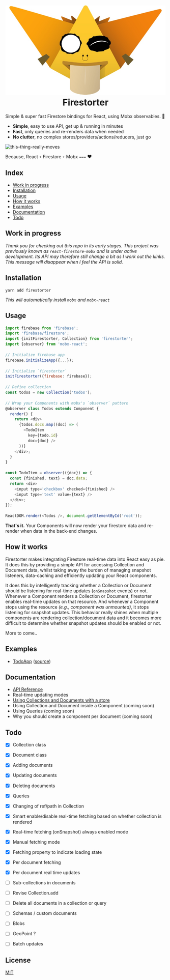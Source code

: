 <h1 align="center">
  <img src="./logo2.jpg" /><br>
  Firestorter
</h1>


Simple & super fast Firestore bindings for React, using Mobx observables. 🤘

- **Simple**, easy to use API, get up & running in minutes
- **Fast**, only queries and re-renders data when needed
- **No clutter**, no complex stores/providers/actions/reducers, just go


![this-thing-really-moves](./this-thing-really-moves.gif)

Because, React `+` Firestore `+` Mobx `===` ❤️

## Index

- [Work in progress](#work-in-progress)
- [Installation](#installation)
- [Usage](#usage)
- [How it works](#how-it-works)
- [Examples](#examples)
- [Documentation](./docs/API.md)
- [Todo](#todo)


## Work in progress

*Thank you for checking out this repo in its early stages. This project was 
previously known as `react-firestore-mobx` and is under active development.
Its API may therefore still change a bit as I work out the kinks.
This message will disappear when I feel the API is solid.*


## Installation

	yarn add firestorter
	
*This will automatically install `mobx` and `mobx-react`*

## Usage

```js
import firebase from 'firebase';
import 'firebase/firestore';
import {initFirestorter, Collection} from 'firestorter';
import {observer} from 'mobx-react';

// Initialize firebase app
firebase.initializeApp({...});

// Initialize `firestorter`
initFirestorter({firebase: firebase});

// Define collection
const todos = new Collection('todos');

// Wrap your Components with mobx's `observer` pattern
@observer class Todos extends Component {
  render() {
    return <div>
      {todos.docs.map((doc) => (
        <TodoItem
          key={todo.id}
          doc={doc} />
      ))}
    </div>;
  }
}

const TodoItem = observer(({doc}) => {
  const {finished, text} = doc.data;
  return <div>
    <input type='checkbox' checked={finished} />
    <input type='text' value={text} />
  </div>;
});

ReactDOM.render(<Todos />, document.getElementById('root'));
```

**That's it.** Your Components will now render your firestore data
and re-render when data in the back-end changes.


## How it works

Firestorter makes integrating Firestore real-time data into React easy as pie. It does this by providing a simple API for accessing Collection and Document data, whilst taking away the burden of managing snapshot listeners, data-caching and efficiently updating your React components.

It does this by intelligently tracking whether a Collection or Document should be listening for real-time updates (`onSnapshot` events) or not. Whenever a Component renders a Collection or Document, firestorter enables real-time updates on that resource. And whenever a Component stops using the resource *(e.g., component was unmounted)*, it stops listening for snapshot updates. This behavior really shines when multiple components are rendering collection/document data and it becomes more difficult to determine whether snapshot updates should be enabled or not.

More to come..

## Examples

- [TodoApp](https://rawgit.com/IjzerenHein/firestorter/master/examples/todoApp/build/index.html) ([source](./examples/todoApp/src))


## Documentation

- [API Reference](./docs/API.md)
- Real-time updating modes
- [Using Collections and Documents with a store](./docs/Store.md)
- Using Collection and Document inside a Component (coming soon)
- Using Queries (coming soon)
- Why you should create a component per document (coming soon)


## Todo

- [x] Collection class
- [x] Document class
- [x] Adding documents
- [x] Updating documents
- [x] Deleting documents
- [x] Queries
- [x] Changing of ref/path in Collection
- [x] Smart enable/disable real-time fetching based on whether collection is rendered
- [x] Real-time fetching (onSnapshot) always enabled mode
- [x] Manual fetching mode
- [x] Fetching property to indicate loading state
- [x] Per document fetching
- [x] Per document real time updates
- [ ] Sub-collections in documents
- [ ] Revise Collection.add
- [ ] Delete all documents in a collection or query
- [ ] Schemas / custom documents
- [ ] Blobs
- [ ] GeoPoint ?
- [ ] Batch updates


## License

[MIT](./LICENSE.txt)

